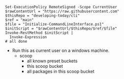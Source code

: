 ```
Set-ExecutionPolicy RemoteSigned -Scope CurrentUser
$rawContentUrl = "https://raw.githubusercontent.com"
$thisRepo = "developing-today/cli"
$ref = "main"
$file = "Initialize-CommandLineInterface.ps1"
$initScript = "$rawContentUrl/$thisRepo/$ref/$file"
Invoke-RestMethod $initScript |
  Invoke-Expression
# all done
```
- Run this as current user on a windows machine.
  - scoop
    - all known preset buckets
    - this scoop bucket
    - all packages in this scoop bucket
